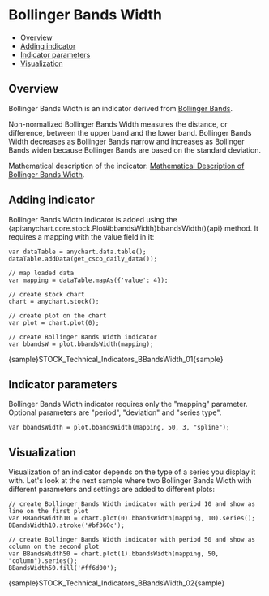 # Bollinger Bands Width

* [Overview](#overview)
* [Adding indicator](#adding_indicator)
* [Indicator parameters](#indicator_parameters)
* [Visualization](#visualization)

## Overview

Bollinger Bands Width is an indicator derived from [Bollinger Bands](Bollinger_Bands). 

Non-normalized Bollinger Bands Width measures the distance, or difference, between the upper band and the lower band. Bollinger Bands Width decreases as Bollinger Bands narrow and increases as Bollinger Bands widen because Bollinger Bands are based on the standard deviation.

Mathematical description of the indicator: [Mathematical Description of Bollinger Bands Width](Mathematical_Description).

## Adding indicator

Bollinger Bands Width indicator is added using the {api:anychart.core.stock.Plot#bbandsWidth}bbandsWidth(){api} method. It requires a mapping with the value field in it:

```
var dataTable = anychart.data.table();
dataTable.addData(get_csco_daily_data());

// map loaded data
var mapping = dataTable.mapAs({'value': 4});

// create stock chart
chart = anychart.stock();

// create plot on the chart
var plot = chart.plot(0);

// create Bollinger Bands Width indicator
var bbandsW = plot.bbandsWidth(mapping);
```

{sample}STOCK\_Technical\_Indicators\_BBandsWidth\_01{sample}


## Indicator parameters

Bollinger Bands Width indicator requires only the "mapping" parameter. Optional parameters are "period", "deviation" and "series type".

```
var bbandsWidth = plot.bbandsWidth(mapping, 50, 3, "spline");
```

## Visualization

Visualization of an indicator depends on the type of a series you display it with. Let's look at the next sample where two Bollinger Bands Width with different parameters and settings are added to different plots:

```
// create Bollinger Bands Width indicator with period 10 and show as line on the first plot
var BBandsWidth10 = chart.plot(0).bbandsWidth(mapping, 10).series();
BBandsWidth10.stroke('#bf360c');

// create Bollinger Bands Width indicator with period 50 and show as column on the second plot
var BBandsWidth50 = chart.plot(1).bbandsWidth(mapping, 50, "column").series();
BBandsWidth50.fill('#ff6d00');
```

{sample}STOCK\_Technical\_Indicators\_BBandsWidth\_02{sample}